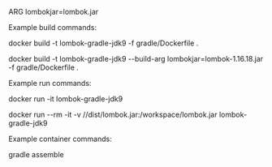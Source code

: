 ARG lombokjar=lombok.jar

Example build commands:

docker build -t lombok-gradle-jdk9 -f gradle/Dockerfile .

docker build -t lombok-gradle-jdk9 --build-arg lombokjar=lombok-1.16.18.jar -f gradle/Dockerfile .


Example run commands:

docker run -it lombok-gradle-jdk9

docker run --rm -it -v /<lombokhome>/dist/lombok.jar:/workspace/lombok.jar lombok-gradle-jdk9

Example container commands:

gradle assemble

